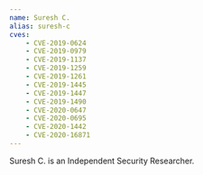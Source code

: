 ```yaml
---
name: Suresh C.
alias: suresh-c
cves:
    - CVE-2019-0624
    - CVE-2019-0979
    - CVE-2019-1137
    - CVE-2019-1259
    - CVE-2019-1261
    - CVE-2019-1445
    - CVE-2019-1447
    - CVE-2019-1490
    - CVE-2020-0647
    - CVE-2020-0695
    - CVE-2020-1442
    - CVE-2020-16871
---
```

Suresh C. is an Independent Security Researcher.
